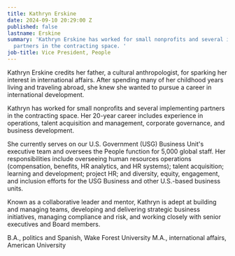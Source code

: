 ```yaml
---
title: Kathryn Erskine
date: 2024-09-10 20:29:00 Z
published: false
lastname: Erskine
summary: 'Kathryn Erskine has worked for small nonprofits and several implementing
  partners in the contracting space. '
job-title: Vice President, People
---
```


Kathryn Erskine credits her father, a cultural anthropologist, for sparking her interest in international affairs. After spending many of her childhood years living and traveling abroad, she knew she wanted to pursue a career in international development.
 
Kathryn has worked for small nonprofits and several implementing partners in the contracting space. Her 20-year career includes experience in operations, talent acquisition and management, corporate governance, and business development.
 
She currently serves on our U.S. Government (USG) Business Unit's executive team and oversees the People function for 5,000 global staff. Her responsibilities include overseeing human resources operations (compensation, benefits, HR analytics, and HR systems); talent acquisition; learning and development; project HR; and diversity, equity, engagement, and inclusion efforts for the USG Business and other U.S.-based business units.
 
Known as a collaborative leader and mentor, Kathryn is adept at building and managing teams, developing and delivering strategic business initiatives, managing compliance and risk, and working closely with senior executives and Board members.
 
B.A., politics and Spanish, Wake Forest University
M.A., international affairs, American University